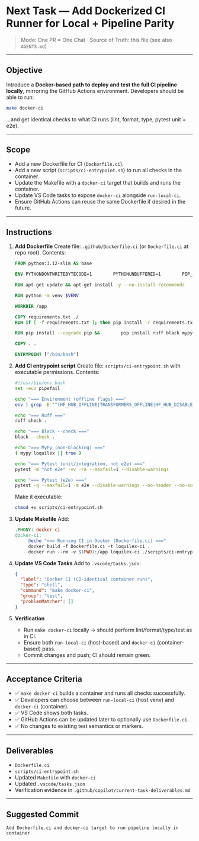 # Next Task — Add Dockerized CI Runner for Local + Pipeline Parity

> Mode: One PR = One Chat · Source of Truth: this file (see also `AGENTS.md`)

---

## Objective
Introduce a **Docker-based path to deploy and test the full CI pipeline locally**, mirroring the GitHub Actions environment. Developers should be able to run:

```bash
make docker-ci
```

…and get identical checks to what CI runs (lint, format, type, pytest unit + e2e).

---

## Scope
- Add a new Dockerfile for CI (`Dockerfile.ci`).
- Add a new script (`scripts/ci-entrypoint.sh`) to run all checks in the container.
- Update the Makefile with a `docker-ci` target that builds and runs the container.
- Update VS Code tasks to expose `docker-ci` alongside `run-local-ci`.
- Ensure GitHub Actions can reuse the same Dockerfile if desired in the future.

---

## Instructions

1. **Add Dockerfile**
   Create file: `.github/Dockerfile.ci` (or `Dockerfile.ci` at repo root).
   Contents:
   ```dockerfile
   FROM python:3.12-slim AS base

   ENV PYTHONDONTWRITEBYTECODE=1        PYTHONUNBUFFERED=1        PIP_NO_CACHE_DIR=1        VENV=/opt/venv        PATH="/opt/venv/bin:$PATH"        HF_HUB_OFFLINE=1        TRANSFORMERS_OFFLINE=1        HF_HUB_DISABLE_TELEMETRY=1        LX_OFFLINE=1

   RUN apt-get update && apt-get install -y --no-install-recommends          git build-essential &&        rm -rf /var/lib/apt/lists/*

   RUN python -m venv $VENV

   WORKDIR /app

   COPY requirements.txt ./
   RUN if [ -f requirements.txt ]; then pip install -r requirements.txt; fi

   RUN pip install --upgrade pip &&        pip install ruff black mypy pytest

   COPY . .

   ENTRYPOINT ["/bin/bash"]
   ```

2. **Add CI entrypoint script**
   Create file: `scripts/ci-entrypoint.sh` with executable permissions.
   Contents:
   ```bash
   #!/usr/bin/env bash
   set -euo pipefail

   echo "=== Environment (offline flags) ==="
   env | grep -E '^(HF_HUB_OFFLINE|TRANSFORMERS_OFFLINE|HF_HUB_DISABLE_TELEMETRY|LX_OFFLINE)=' || true

   echo "=== Ruff ==="
   ruff check .

   echo "=== Black --check ==="
   black --check .

   echo "=== MyPy (non-blocking) ==="
   ( mypy loquilex || true )

   echo "=== Pytest (unit/integration, not e2e) ==="
   pytest -m "not e2e" -vv -rA --maxfail=1 --disable-warnings

   echo "=== Pytest (e2e) ==="
   pytest -q --maxfail=1 -m e2e --disable-warnings --no-header --no-summary
   ```

   Make it executable:
   ```bash
   chmod +x scripts/ci-entrypoint.sh
   ```

3. **Update Makefile**
   Add:
   ```makefile
   .PHONY: docker-ci
   docker-ci:
    	@echo "=== Running CI in Docker (Dockerfile.ci) ==="
    	docker build -f Dockerfile.ci -t loquilex-ci .
    	docker run --rm -v $(PWD):/app loquilex-ci ./scripts/ci-entrypoint.sh
   ```

4. **Update VS Code Tasks**
   Add to `.vscode/tasks.json`:
   ```json
   {
     "label": "Docker CI (CI-identical container run)",
     "type": "shell",
     "command": "make docker-ci",
     "group": "test",
     "problemMatcher": []
   }
   ```

5. **Verification**
   - Run `make docker-ci` locally → should perform lint/format/type/test as in CI.
   - Ensure both `run-local-ci` (host-based) and `docker-ci` (container-based) pass.
   - Commit changes and push; CI should remain green.

---

## Acceptance Criteria
- ✅ `make docker-ci` builds a container and runs all checks successfully.
- ✅ Developers can choose between `run-local-ci` (host venv) and `docker-ci` (container).
- ✅ VS Code shows both tasks.
- ✅ GitHub Actions can be updated later to optionally use `Dockerfile.ci`.
- ✅ No changes to existing test semantics or markers.

---

## Deliverables
- `Dockerfile.ci`
- `scripts/ci-entrypoint.sh`
- Updated `Makefile` with `docker-ci`
- Updated `.vscode/tasks.json`
- Verification evidence in `.github/copilot/current-task-deliverables.md`

---

## Suggested Commit
```
Add Dockerfile.ci and docker-ci target to run pipeline locally in container
```
